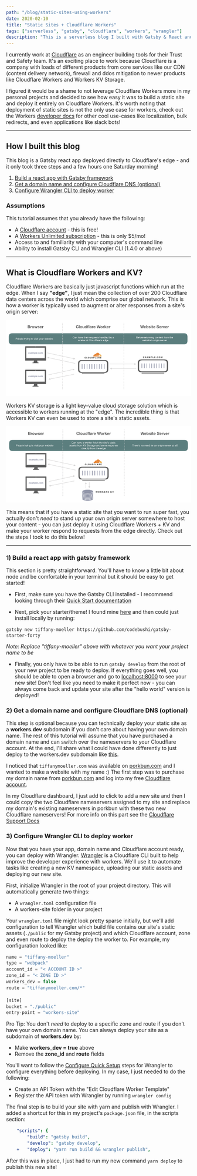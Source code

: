 ```yaml
---
path: "/blog/static-sites-using-workers"
date: 2020-02-10
title: "Static Sites + Cloudflare Workers"
tags: ["serverless", "gatsby", "cloudflare", "workers", "wrangler"]
description: "This is a serverless blog I built with Gatsby & React and deployed using Cloudflare Workers. Read more to see how you can build a deploy a super fast static site using Cloudflare Workers"
---
```


I currently work at [Cloudflare](https://www.cloudflare.com/)
as an engineer building tools for their Trust and Safety team. 
It's an exciting place to work because Cloudflare is a company with loads of different products from core services like our CDN (content delivery network), firewall and ddos mitigation to newer products like Cloudflare Workers and Workers KV Storage. 

I figured it would be a shame to not leverage Cloudflare Workers more in my personal projects and decided to see how easy it was to build a static site and deploy it entirely on Cloudflare Workers. It's worth noting that deployment of static sites is not the only use case for workers, check out the Workers 
[developer docs](https://developers.cloudflare.com/workers/) for other cool use-cases like
localization, bulk redirects, and even applications like slack bots!

---

## How I built this blog
This blog is a Gatsby react app deployed directly to Cloudflare's edge - and it only took three steps and a few hours one Saturday morning!

1. [Build a react app with Gatsby framework](#step1)
2. [Get a domain name and configure Cloudflare DNS (optional)](#step2)
2. [Configure Wrangler CLI to deploy worker](#step3)

### Assumptions
This tutorial assumes that you already have the following:
- A [Cloudflare account](https://dash.cloudflare.com/login)  - this is free!
- A [Workers Unlimited subscription](https://workers.cloudflare.com/) - this is only $5/mo!
- Access to and familiarity with your computer's command line
- Ability to install Gatsby CLI and Wrangler CLI (1.4.0 or above)

---

## What is Cloudflare Workers and KV?
Cloudflare Workers are basically just javascript functions which run at the edge. When I say **"edge"**, 
I just mean the collection of over 200 Cloudflare data centers across the world which comprise our global network. This is how a worker is typically used to augment or alter responses from a site's origin server:

![Cloudflare Workers Explaination](./images/workers-explaination.png)

Workers KV storage is a light key-value cloud storage solution which is accessible to workers running at the "edge". The incredible thing is that Workers KV can even be used to store a site's static assets.

![Cloudflare Worker without Origin Server](./images/workers-without-origin.png)

This means that if you have a static site that you want to run super fast, you actually don't *need* to stand up your own origin server somewhere to host your content - you can just deploy it using Cloudflare Workers + KV and make your worker respond to requests from the edge directly. Check out the steps I took to do this below!

---

### 1) Build a react app with gatsby framework <a name=step1></a>

This section is pretty straightforward. You'll have to know a little bit about node and be comfortable in your terminal but it should be easy to get started!

- First, make sure you have the Gatsby CLI installed - I recommend looking through their [Quick Start documentation](https://www.gatsbyjs.org/docs/quick-start)

- Next, pick your starter/theme! I found mine [here](https://www.gatsbyjs.org/starters/?v=2) and then could just install locally by running:
```
gatsby new tiffany-moeller https://github.com/codebushi/gatsby-starter-forty
``` 
*Note: Replace "tiffany-moeller" above with whatever you want your project name to be*

- Finally, you only have to be able to run `gatsby develop` from the root of your new project to be ready to deploy.
If everything goes well, you should be able to open a browser and go to [localhost:8000](http://localhost:8000) to see your new site!
Don't feel like you need to make it perfect now - you can always come back and update your site after the "hello world" version is deployed!

### 2) Get a domain name and configure Cloudflare DNS (optional) <a name=step2></a>

<div class="dark box">
This step is optional because you can technically deploy your static site as a <b>workers.dev</b> subdomain if you don't care about having your own domain name.
The rest of this tutorial will assume that you have purchased a domain name and can switch over the nameservers to your Cloudflare account. 
At the end, I'll share what I could have done differently to just deploy to the workers.dev subdomain like <a href="https://tiffany-moeller.tifmoe.workers.dev/">this</a>.
</div>

I noticed that `tiffanymoeller.com` was available on [porkbun.com](https://porkbun.com/) and I wanted to make a website with my name :)
The first step was to purchase my domain name from [porkbun.com](https://porkbun.com/) and log into my free [Cloudflare account](https://dash.cloudflare.com/login).

In my Cloudflare dashboard, I just add to click to add a new site and then I could copy the two Cloudflare nameservers assigned to my site
and replace my domain's existing nameservers in porkbun with these two new Cloudflare nameservers! For more info on this part 
see the [Cloudflare Support Docs](https://support.cloudflare.com/hc/en-us/articles/205195708)

### 3) Configure Wrangler CLI to deploy worker <a name=step3></a>

Now that you have your app, domain name and Cloudflare account ready, you can deploy with Wrangler. [Wrangler](https://developers.cloudflare.com/workers/tooling/wrangler/) is a Cloudflare CLI built  to help improve the developer experience with workers. 
We'll use it to automate tasks like creating a new KV namespace, uploading our static assets and deploying our new site.

First, initialize Wrangler in the root of your project directory. 
This will automatically generate two things:

- A `wrangler.toml` configuration file
- A workers-site folder in your project

Your `wrangler.toml` file might look pretty sparse initially, but we'll add configuration to tell Wrangler which build file contains our site's static assets (`./public` for my Gatsby project) and which Cloudflare account, zone and even route to deploy the deploy the worker to. 
For example, my configuration looked like:

```javascript
name = "tiffany-moeller"
type = "webpack"
account_id = "< ACCOUNT ID >"
zone_id = "< ZONE ID >"
workers_dev = false
route = "tiffanymoeller.com/*"

[site]
bucket = "./public"
entry-point = "workers-site"
```

<div class="dark box">
Pro Tip: You don't <i>need</i> to deploy to a specific zone and route if you don't have your own domain name.
You can always deploy your site as a subdomain of <b>workers.dev</b> by:
    <ul>
        <li> Make <b>workers_dev = true</b> above </li>
        <li> Remove the <b>zone_id</b> and <b>route</b> fields </li>
    </ul>
</div>

You'll want to follow the [Configure Quick Setup](https://developers.cloudflare.com/workers/quickstart/#configure) steps for Wrangler to configure everything before deploying. 
In my case, I just needed to do the following:
- Create an API Token with the "Edit Cloudflare Worker Template"
- Register the API token with Wrangler by running `wrangler config`

The final step is to build your site with yarn and publish with Wrangler. I added a shortcut for this in my
project's `package.json` file, in the scripts section:

```yaml
    "scripts": {
        "build": "gatsby build",
        "develop": "gatsby develop",
    +   "deploy": "yarn run build && wrangler publish",
```

After this was in place, I just had to run my new command `yarn deploy` to publish this new site!


